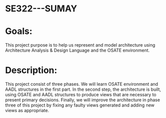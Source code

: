 # SE322---SUMAY
# Goals:
This project purpose is to help us represent and model architecture using Architecture Analysis & Design Language and the OSATE environment.
# Description: 
 This project consist of three phases. We will learn  OSATE environment and AADL structures in the first part. In the second step, the architecture is built, using OSATE and AADL structures to produce views that are necessary to present primary decisions. Finally, we will improve the architecture in phase three of this project by fixing any faulty views generated and adding new views as appropriate.
